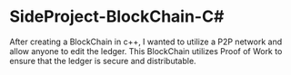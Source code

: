 # SideProject-BlockChain-C#

After creating a BlockChain in c++, I wanted to utilize a P2P network and allow anyone to edit the ledger. This BlockChain utilizes Proof of Work to ensure that the ledger is secure and distributable.
